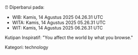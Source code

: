 ⏰ Diperbarui pada:
- WIB: Kamis, 14 Agustus 2025 04.26.31 UTC
- WITA: Kamis, 14 Agustus 2025 05.26.31 UTC
- WIT: Kamis, 14 Agustus 2025 06.26.31 UTC

Kutipan Inspiratif:
"You affect the world by what you browse."


Kategori: technology

